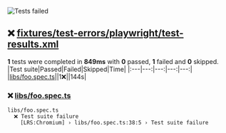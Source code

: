 ![Tests failed](https://img.shields.io/badge/tests-1%20failed-critical)
## ❌ <a id="user-content-r0" href="#r0">fixtures/test-errors/playwright/test-results.xml</a>
**1** tests were completed in **849ms** with **0** passed, **1** failed and **0** skipped.
|Test suite|Passed|Failed|Skipped|Time|
|:---|---:|---:|---:|---:|
|[libs/foo.spec.ts](#r0s0)||1❌||144s|
### ❌ <a id="user-content-r0s0" href="#r0s0">libs/foo.spec.ts</a>
```
libs/foo.spec.ts
  ❌ Test suite failure
	[LRS:Chromium] › libs/foo.spec.ts:38:5 › Test suite failure
```